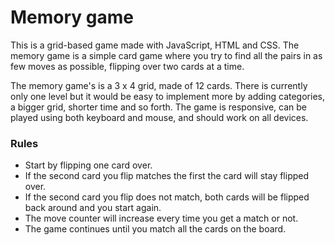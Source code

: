 # Memory game

This is a grid-based game made with JavaScript, HTML and CSS. The memory game is a simple card game where you try to find all the pairs in as few moves as possible, flipping over two cards at a time.

The memory game's is a 3 x 4 grid, made of 12 cards. There is currently only one level but it would be easy to implement more by adding categories, a bigger grid, shorter time and so forth. 
The game is responsive, can be played using both keyboard and mouse, and should work on all devices.

### Rules
- Start by flipping one card over.
- If the second card you flip matches the first the card will stay flipped over.
- If the second card you flip does not match, both cards will be flipped back around and you start again.
- The move counter will increase every time you get a match or not.
- The game continues until you match all the cards on the board.
